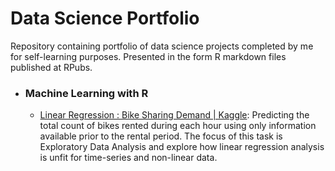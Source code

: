 # Data Science Portfolio


Repository containing portfolio of data science projects completed by me for self-learning purposes. Presented in the form R markdown files published at RPubs.


- ### Machine Learning with R
  - [Linear Regression : Bike Sharing Demand | Kaggle](http://rpubs.com/LeeJunHan/450898): Predicting the total count of bikes rented during each hour using only information available prior to the rental period. The focus of this task is Exploratory Data Analysis and explore how linear regression analysis is unfit for time-series and non-linear data. 
